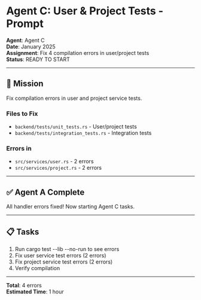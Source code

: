 # Agent C: User & Project Tests - Prompt

**Agent**: Agent C  
**Date**: January 2025  
**Assignment**: Fix 4 compilation errors in user/project tests  
**Status**: READY TO START

---

## 🎯 Mission

Fix compilation errors in user and project service tests.

### Files to Fix
- `backend/tests/unit_tests.rs` - User/project tests
- `backend/tests/integration_tests.rs` - Integration tests

### Errors in
- `src/services/user.rs` - 2 errors
- `src/services/project.rs` - 2 errors

---

## ✅ Agent A Complete

All handler errors fixed! Now starting Agent C tasks.

---

## 📋 Tasks

1. Run cargo test --lib --no-run to see errors
2. Fix user service test errors (2 errors)
3. Fix project service test errors (2 errors)
4. Verify compilation

---

**Total**: 4 errors  
**Estimated Time**: 1 hour


